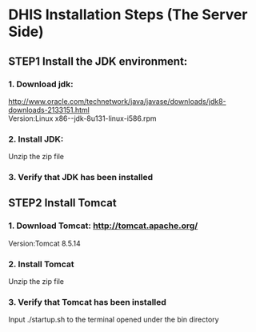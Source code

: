 # DHIS Installation Steps (The Server Side)<br>
## STEP1 Install the JDK environment:<br>
### 1. Download jdk:<br>
http://www.oracle.com/technetwork/java/javase/downloads/jdk8-downloads-2133151.html<br>
Version:Linux x86--jdk-8u131-linux-i586.rpm<br>
### 2. Install JDK:<br>
Unzip the zip file<br>
### 3. Verify that JDK has been installed<br>

## STEP2 Install Tomcat<br>
### 1. Download Tomcat: http://tomcat.apache.org/<br>
Version:Tomcat 8.5.14<br>
### 2. Install Tomcat<br>
Unzip the zip file<br>
### 3. Verify that Tomcat has been installed<br>
Input ./startup.sh to the terminal opened under the bin directory<br>
